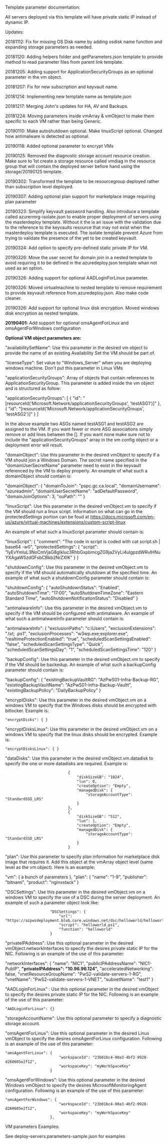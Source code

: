 Template parameter documentation:

All servers deployed via this template will have private static IP instead of dynamic IP.

Updates:

20181112: Fix for missing OS Disk name by adding osdisk name function and expanding storage parameters as needed.

20181120: Adding helpers folder and getParameters.json template to provide method to read parameter files from parent link template.

20181205: Adding support for ApplicationSecurityGroups as an optional parameter in the vm object.

20181207: Fix for new subscription and keyvault name.

20181214: Implementing new template name as template.json

20181217: Merging John's updates for HA, AV and Backups.

20181224: Moving parameters inside vmArray & vmObject to make them specific to each VM rather than being Generic.

20190110: Make autoshutdown optional. Make linuxScript optional. Changed how antimalware is detected as optional.

20190118: Added optional parameter to encrypt VMs

20190125: Removed the diagnostic storage account resource creation. Make sure to 1st create a storage resource called vmdiag in the resource group that will contain the deployed server before hand using the storage/20190125 template.

20190302: Transformed the template to be resourcegroup deployed rather than subscription level deployed.

20190307: Adding optional plan support for marketplace image requiring plan parameter

20190323: Simplify keyvault password handling. Also introduce a template called azurermrg-isolate.json to enable proper deployment of servers using the masterdeploy template. Without it the is an issue with the validation due to the reference to the keyvaults resource that may not exist when the masterdeploy template is executed. The isolate template prevent Azure from trying to validate the presence of the yet to be created keyvault.

20190324: Add option to specify pre-defined static private IP for VM.

20190326: Move the user secret for domain join in a nested template to avoid requiring it to be defined in the azuredeploy.json template whan not used as an option.

20190326: Adding support for optional AADLoginForLinux parameter.

20190326: Moved virtualmachine to nested template to remove requirement to provide keyvault reference from azuredeploy.json. Also make code cleaner.

20190326: Add support for optional linux disk encryption. Moved windows disk encryption as nested template.

**20190401:** Add support for optional omsAgentForLinux and omsAgentForWindows configuration

**Optional VM object parameters are:**

"availabilitySetName": Use this parameter in the desired vm object to provide the name of an existing Availability Set the VM should be part of.

"licenseType": Set value to "Windows_Server" when you are deploying windows machine. Don't put this parameter in Linux VMs

"applicationSecurityGroups": Array of objects that contain references to ApplicationSecurityGroup. This parameter is added inside the vm object and is structured as follow:

"applicationSecurityGroups":    [
                                    { "id": "[resourceId('Microsoft.Network/applicationSecurityGroups', 'testASG1')]" },
                                    { "id": "[resourceId('Microsoft.Network/applicationSecurityGroups', 'testASG2')]" }
                                ]

In the above example two ASGs named testASG1 and testASG2 are assigned to the VM. If you want fewer or more ASG associations simply remove or add lines between the []. If you want none make sure not to include the "applicationSecurityGroups" array in the vm config object or a deployment error will result.

"domainObject": Use this parameter in the desired vmObject to specify if a VM should join a Windows Domain. The secret name specified in the "domainUserSecretName" parameter need to exist in the keyvault referenced by the VM to deploy properly. An example of what such a domainObject should contain is:

"domainObject":     {
                        "domainToJoin": "pspc.gc.ca.local",
                        "domainUsername": "azureadmin",
                        "domainUserSecretName": "adDefaultPassword",
                        "domainJoinOptions": 3,
                        "ouPath": ""
                    }

"linuxScript": Use this parameter in the desired vmObject.vm to specify if the VM should run a linux script. Information on what can go in the protectedSettings portion can be foud at https://docs.microsoft.com/en-us/azure/virtual-machines/extensions/custom-script-linux

An example of what such a linuxScript parameter should contain is:     

"linuxScript":          {
                            "comment": "The code in script is coded with cat script.sh | base64 -w0",
                            "protectedSettings": {
                                "script": "IyEvYmluL3NoCmVjaG8gIkluc3RhbGxpbmcgZG9ja2VyLi4uIgpzdWRvIHNuYXAgaW5zdGFsbCBkb2NrZXIK"
                            }
                        }

"shutdownConfig": Use this parameter in the desired vmObject.vm to specify if the VM should automatically shutdown at the specified time. An example of what such a shutdownConfig parameter should contain is:

"shutdownConfig":       {
                            "autoShutdownStatus": "Enabled",
                            "autoShutdownTime": "17:00",
                            "autoShutdownTimeZone": "Eastern Standard Time",
                            "autoShutdownNotificationStatus": "Disabled"
                        }

"antimalwareInfo": Use this parameter in the desired vmObject.vm to specify if the VM should be configured with antimalware. An example of what such a antimalwareInfo parameter should contain is:

"antimalwareInfo":      {
                            "exclusionPaths": "c:\\Users",
                            "exclusionExtensions": ".txt; .ps1",
                            "exclusionProcesses": "w3wp.exe;explorer.exe",
                            "realtimeProtectionEnabled": "true",
                            "scheduledScanSettingsEnabled": "false",
                            "scheduledScanSettingsType": "Quick",
                            "scheduledScanSettingsDay": "1",
                            "scheduledScanSettingsTime": "120"
                        }

"backupConfig": Use this parameter in the desired vmObject.vm to specify if the VM should be backedup. An example of what such a backupConfig parameter should contain is:

"backupConfig":     {
                        "existingBackupVaultRG": "AzPwS01-Infra-Backup-RG",
                        "existingBackupVaultName": "AzPwS01-Infra-Backup-Vaultt",
                        "existingBackupPolicy": "DailyBackupPolicy"
                    }

"encryptDisks": Use this parameter in the desired vmObject.vm on a windows VM to specify that the Windows disks should be encrypted with bitlocker. Example is:

    "encryptDisks": { }

"encryptDisksLinux": Use this parameter in the desired vmObject.vm on a windows VM to specify that the linux disks should be encrypted. Example is:

    "encryptDisksLinux": { }

"dataDisks": Use this parameter in the desired vmObject.vm.datadisk to specify the one or more datadisks are required. Example is:

                                {
                                    "diskSizeGB": "1024",
                                    "lun": 0,
                                    "createOption": "Empty",
                                    "managedDisk": {
                                        "storageAccountType": "StandardSSD_LRS"
                                    }
                                },
                                {
                                    "diskSizeGB": "512",
                                    "lun": 1,
                                    "createOption": "Empty",
                                    "managedDisk": {
                                        "storageAccountType": "StandardSSD_LRS"
                                    }
                                }

"plan": Use this parameter to specify plan information for marketplace disk image that requires it. Add this object at the vmArray object level (same level as the vm object). Here is an example:

"vm":               { 
                        a bunch of parameters
                    },
"plan":             {
                        "name": "1-9",
                        "publisher": "bitnami",
                        "product": "nginxstack"
                    }

"DSCSettings": Use this parameter in the desired vmObject.vm on a windows VM to specify the use of a DSC during the server deployment. An example of such a parameter object look like:

                        "DSCSettings": {
                            "url": "https://azpwsdeployment.blob.core.windows.net/dsc/helloworld/helloworld.zip",
                            "script": "helloworld.ps1",
                            "function": "helloworld"
                        }

"privateIPAddress": Use this optional parameter in the desired vmObject.networkInterfaces to specify the desires private static IP for the NIC. Following is an example of the use of this parameter:

"networkInterfaces": {
                        "name": "NIC1",
                        "publicIPAddressName": "NIC1-PubIP",
                        **"privateIPAddress": "10.96.96.124",**
                        "acceleratedNetworking": false,
                        "vnetResourceGroupName": "PwS2-validate-servers-1-RG",
                        "vnetName": "PwS2-validate-servers-1-VNET",
                        "subnetName": "test1"
                     }

"AADLoginForLinux" : Use this optional parameter in the desired vmObject to specify the desires private static IP for the NIC. Following is an example of the use of this parameter:

    "AADLoginForLinux": {}

"storageAccountName":  Use this optional parameter to specify a diagnostic storage account.

"omsAgentForLinux": Use this optional parameter in the desired Linux vmObject to specify the desires omsAgentForLinux configuration. Following is an example of the use of this parameter:

    "omsAgentForLinux": {
                            "workspaceId": "23b01bc4-90a3-4bf2-9928-d260605e2f12",
                            "workspaceKey": "myWorkSpaceKey"
                        }

 "omsAgentForWindows": Use this optional parameter in the desired Windows vmObject to specify the desires MicrosoftMonitoringAgent configuration. Following is an example of the use of this parameter:

    "omsAgentForWindows": {
                            "workspaceId": "23b01bc4-90a3-4bf2-9928-d260605e2f12",
                            "workspaceKey": "myWorkSpaceKey"
                        },


VM parameters Examples:

See deploy-servers.parameters-sample.json for examples